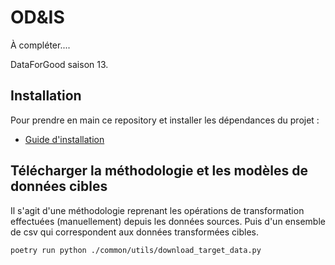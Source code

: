 # OD&IS

À compléter....

DataForGood saison 13.

## Installation

Pour prendre en main ce repository et installer les dépendances du projet :
- [Guide d'installation](./INSTALL.md)

## Télécharger la méthodologie et les modèles de données cibles

Il s'agit d'une méthodologie reprenant les opérations de transformation effectuées (manuellement) depuis les données sources. Puis d'un ensemble de csv qui correspondent aux données transformées cibles.

```bash
poetry run python ./common/utils/download_target_data.py
```

